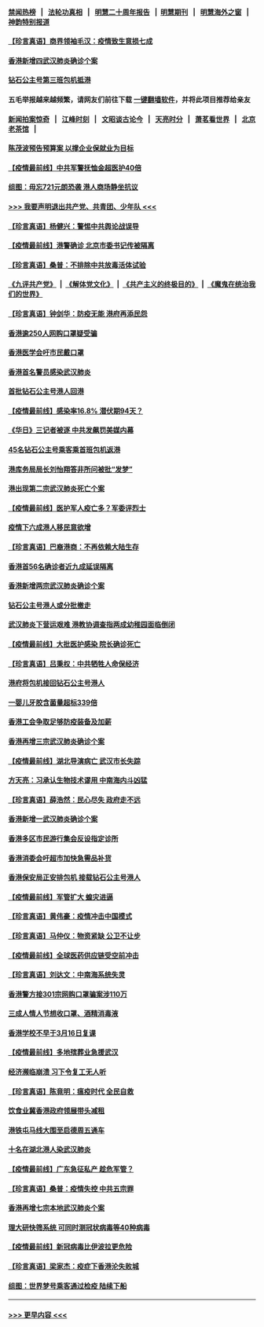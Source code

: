 #### [禁闻热榜](热点新闻.md?=0)  &nbsp;&nbsp;|&nbsp;&nbsp; [法轮功真相](https://github.com/gfw-breaker/truth/blob/master/README.md?=0) &nbsp;&nbsp;|&nbsp;&nbsp; [明慧二十周年报告](https://github.com/gfw-breaker/mh-reports/blob/master/README.md?=0) &nbsp;&nbsp;|&nbsp;&nbsp;[明慧期刊](https://github.com/gfw-breaker/mh-qikan) &nbsp;&nbsp;|&nbsp;&nbsp; [明慧海外之窗](https://github.com/gfw-breaker/mh-news/blob/master/README.md?=0) &nbsp;&nbsp;|&nbsp;&nbsp; [神韵特别报道](https://github.com/gfw-breaker/mh-news/blob/master/shenyun.md?=0)
#### [【珍言真语】商界领袖毛汉：疫情致生意损七成](../pages/nsc415/n11890348.md?t=02241931) 
#### [香港新增四武汉肺炎确诊个案](../pages/nsc415/n11890610.md?t=02241931) 
#### [钻石公主号第三班包机抵港](../pages/nsc415/n11890645.md?t=02241931) 
#### 五毛举报越来越频繁，请网友们前往下载 [一键翻墙软件](https://github.com/gfw-breaker/ssr-accounts)，并将此项目推荐给亲友
#### [新闻拍案惊奇](https://github.com/gfw-breaker/banned-news/blob/master/pages/link4.md) &nbsp;&nbsp;|&nbsp;&nbsp; [江峰时刻](https://github.com/gfw-breaker/banned-news/blob/master/pages/link4.md) &nbsp;&nbsp;|&nbsp;&nbsp; [文昭谈古论今](https://github.com/gfw-breaker/banned-news/blob/master/pages/link4.md) &nbsp;&nbsp;|&nbsp;&nbsp; [天亮时分](https://github.com/gfw-breaker/banned-news/blob/master/pages/link4.md) &nbsp;&nbsp;|&nbsp;&nbsp; [萧茗看世界](https://github.com/gfw-breaker/banned-news/blob/master/pages/link4.md) &nbsp;&nbsp;|&nbsp;&nbsp; [北京老茶馆](https://github.com/gfw-breaker/banned-news/blob/master/pages/link4.md) &nbsp;&nbsp;|&nbsp;&nbsp; 
#### [陈茂波预告预算案 以撑企业保就业为目标](../pages/nsc415/n11890574.md?t=02241931) 
#### [【疫情最前线】中共军警抚恤金超医护40倍](../pages/nsc415/n11890458.md?t=02241931) 
#### [组图：毋忘721元朗恐袭 港人商场静坐抗议](../pages/nsc415/n11876882.md?t=02241931) 
#### [>>> 我要声明退出共产党、共青团、少年队 <<<](https://github.com/begood0513/goodnews/blob/master/quit/letter.md) 
#### [【珍言真语】杨健兴：警惕中共舆论战误导](../pages/nsc415/n11888131.md?t=02241931) 
#### [【疫情最前线】港警确诊 北京市委书记传被隔离](../pages/nsc415/n11886872.md?t=02241931) 
#### [【珍言真语】桑普：不排除中共放毒活体试验](../pages/nsc415/n11886832.md?t=02241931) 
#### [《九评共产党》](https://github.com/begood0513/9ping.md/blob/master/README.md) &nbsp;|&nbsp; [《解体党文化》](../../../../jtdwh.md/blob/master/README.md)  &nbsp;|&nbsp; [《共产主义的终极目的》](../../../../gczydzjmd.md/blob/master/README.md) &nbsp;|&nbsp; [《魔鬼在统治我们的世界》](../../../../mgztzwmdsj.md/blob/master/README.md) 
#### [【珍言真语】钟剑华：防疫无能 港府再添民怨](../pages/nsc415/n11884504.md?t=02241931) 
#### [香港逾250人网购口罩疑受骗](../pages/nsc415/n11884388.md?t=02241931) 
#### [香港医学会吁市民戴口罩](../pages/nsc415/n11884367.md?t=02241931) 
#### [香港首名警员感染武汉肺炎](../pages/nsc415/n11884357.md?t=02241931) 
#### [首批钻石公主号港人回港](../pages/nsc415/n11884333.md?t=02241931) 
#### [【疫情最前线】感染率16.8% 潜伏期94天？](../pages/nsc415/n11884256.md?t=02241931) 
#### [《华日》三记者被逐 中共发飙罚美媒内幕](../pages/nsc415/n11884184.md?t=02241931) 
#### [45名钻石公主号乘客乘首班包机返港](../pages/nsc415/n11881770.md?t=02241931) 
#### [港库务局局长刘怡翔答非所问被批“发梦”](../pages/nsc415/n11881752.md?t=02241931) 
#### [港出现第二宗武汉肺炎死亡个案](../pages/nsc415/n11881736.md?t=02241931) 
#### [【疫情最前线】医护军人疫亡多？军委评烈士](../pages/nsc415/n11881655.md?t=02241931) 
#### [疫情下六成港人移民意欲增](../pages/nsc415/n11881699.md?t=02241931) 
#### [【珍言真语】巴裔港商：不再依赖大陆生存](../pages/nsc415/n11881126.md?t=02241931) 
#### [香港首56名确诊者近九成延误隔离](../pages/nsc415/n11879079.md?t=02241931) 
#### [香港新增两宗武汉肺炎确诊个案](../pages/nsc415/n11879064.md?t=02241931) 
#### [钻石公主号港人或分批撤走](../pages/nsc415/n11879029.md?t=02241931) 
#### [武汉肺炎下营运艰难 港教协调查指两成幼稚园面临倒闭](../pages/nsc415/n11878989.md?t=02241931) 
#### [【疫情最前线】大批医护感染 院长确诊死亡](../pages/nsc415/n11878595.md?t=02241931) 
#### [【珍言真语】吕秉权：中共牺牲人命保经济](../pages/nsc415/n11878390.md?t=02241931) 
#### [港府将包机接回钻石公主号港人](../pages/nsc415/n11876352.md?t=02241931) 
#### [一婴儿牙胶含菌量超标339倍](../pages/nsc415/n11876336.md?t=02241931) 
#### [香港工会争取足够防疫装备及加薪](../pages/nsc415/n11876313.md?t=02241931) 
#### [香港再增三宗武汉肺炎确诊个案](../pages/nsc415/n11876297.md?t=02241931) 
#### [【疫情最前线】湖北导演病亡 武汉市长失踪](../pages/nsc415/n11876272.md?t=02241931) 
#### [方天亮：习承认生物技术谬用 中南海内斗凶猛](../pages/nsc415/n11873679.md?t=02241931) 
#### [【珍言真语】薛浩然：民心尽失 政府走不远](../pages/nsc415/n11875838.md?t=02241931) 
#### [香港新增一武汉肺炎确诊个案](../pages/nsc415/n11874044.md?t=02241931) 
#### [香港多区市民游行集会反设指定诊所](../pages/nsc415/n11874017.md?t=02241931) 
#### [香港消委会吁超市加快急需品补货](../pages/nsc415/n11874003.md?t=02241931) 
#### [香港保安局正安排包机 接载钻石公主号港人](../pages/nsc415/n11873932.md?t=02241931) 
#### [【疫情最前线】军管扩大 蝗灾进逼](../pages/nsc415/n11873780.md?t=02241931) 
#### [【珍言真语】黄伟豪：疫情冲击中国模式](../pages/nsc415/n11873482.md?t=02241931) 
#### [【珍言真语】马仲仪：物资紧缺 公卫不让步](../pages/nsc415/n11872315.md?t=02241931) 
#### [【疫情最前线】全球医药供应链受空前冲击](../pages/nsc415/n11869614.md?t=02241931) 
#### [【珍言真语】刘达文：中南海系统失灵](../pages/nsc415/n11869465.md?t=02241931) 
#### [香港警方接301宗网购口罩骗案涉110万](../pages/nsc415/n11867572.md?t=02241931) 
#### [三成人情人节想收口罩、酒精消毒液](../pages/nsc415/n11867523.md?t=02241931) 
#### [香港学校不早于3月16日复课](../pages/nsc415/n11867498.md?t=02241931) 
#### [【疫情最前线】多地殡葬业急援武汉](../pages/nsc415/n11866914.md?t=02241931) 
#### [经济濒临崩溃 习下令复工无人听](../pages/nsc415/n11867269.md?t=02241931) 
#### [【珍言真语】陈竟明：瘟疫时代 全民自救](../pages/nsc415/n11866765.md?t=02241931) 
#### [饮食业冀香港政府领展带头减租](../pages/nsc415/n11864876.md?t=02241931) 
#### [港铁屯马线大围至启德周五通车](../pages/nsc415/n11864842.md?t=02241931) 
#### [十名在湖北港人染武汉肺炎](../pages/nsc415/n11864807.md?t=02241931) 
#### [【疫情最前线】广东急征私产 趁危军管？](../pages/nsc415/n11864205.md?t=02241931) 
#### [【珍言真语】桑普：疫情失控 中共五宗罪](../pages/nsc415/n11864157.md?t=02241931) 
#### [香港再增七宗本地武汉肺炎个案](../pages/nsc415/n11862405.md?t=02241931) 
#### [理大研快筛系统 可同时测冠状病毒等40种病毒](../pages/nsc415/n11862376.md?t=02241931) 
#### [【疫情最前线】新冠病毒比伊波拉更危险](../pages/nsc415/n11862199.md?t=02241931) 
#### [【珍言真语】梁家杰：疫症下香港沦失败城](../pages/nsc415/n11861588.md?t=02241931) 
#### [组图：世界梦号乘客通过检疫 陆续下船](../pages/nsc415/n11858302.md?t=02241931) 

----
#### [ >>> 更早内容 <<< ](../indexes/nsc415-earlier.md)
